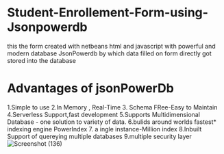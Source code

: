 # Student-Enrollement-Form-using-Jsonpowerdb
this the form created with netbeans html and javascript with powerful and modern database JsonPowerdb by which data filled on form directly got  stored into the database  


# Advantages of jsonPowerDb
1.Simple to use
2.In Memory , Real-Time
3. Schema FRee-Easy to Maintain
4.Serverless Support,fast development
5.Supports Multidimensional Database - one solution to variety of data.
6.bulids around worlds fastest* indexing engine PowerIndex
7. a ingle instance-Million index
8.Inbuilt Support of quereying multiple databases
9.multiple security layer
![Screenshot (136)](https://github.com/akrawatak/Student-Enrollement-Form-Jsonpowerdb/assets/110842472/04aed980-6af5-47da-ae27-4f6c1cd43b56)

